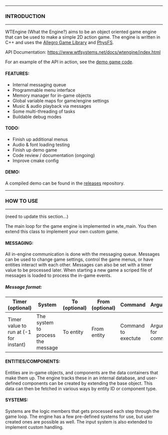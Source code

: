 
--------------------------
### INTRODUCTION
--------------------------

WTEngine (What the Engine?) aims to be an object oriented game engine that can be used to make a simple 2D action game.
The engine is written in C++ and uses the [Allegro Game Library](https://liballeg.org) and [PhysFS](https://www.icculus.org/physfs/).

API Documentation:  https://www.wtfsystems.net/docs/wtengine/index.html

For an example of the API in action, see the [demo game code](https://github.com/wtfsystems/wtengine/blob/master/src/wte_demo/wte_demo.cpp).

#### FEATURES:
 - Internal messaging queue 
 - Programmable menu interface
 - Memory manager for in-game objects
 - Global variable maps for game/engine settings
 - Music & audio playback via messages
 - Some multi-threading of tasks
 - Buildable debug modes

#### TODO:
 - Finish up additional menus
 - Audio & font loading testing
 - Finish up demo game
 - Code review / documentation (ongoing)
 - Improve cmake config

#### DEMO:

A compiled demo can be found in the [releases](https://github.com/wtfsystems/releases) repository.

--------------------------
### HOW TO USE
--------------------------

(need to update this section...)

The main loop for the game engine is implemented in wte_main.  You then extend this class to implement your own custom game.

#### MESSAGING:

All in-engine communication is done with the messaging queue.  Messages can be used to change game settings, control the game menus, or have entities interact with each other.  Messages can also be set with a timer value to be processed later.  When starting a new game a scriped file of messages is loaded to process the in-game events.

##### Message format:

| Timer (optional) | System | To (optional) | From (optional) | Command | Arguments |
| ----- | ------ | -- | ---- | ------- | --------- |
| Timer value to run at (-1 for instant) | The system to process the message | To entity | From entity | Command to exectute | Arguments for command |

#### ENTITIES/COMPONENTS:

Entities are in-game objects, and components are the data containers that make them up.  The engine tracks these in an internal database, and user-defined components can be created by extending the base object.  This data can then be fetched in various ways by entity ID or component type.

#### SYSTEMS:

Systems are the logic members that gets processed each step through the game loop.  The engine has a few pre-defined systems for use, but user created ones are  possible as well.  The input system is also extended to implement custom handling.
